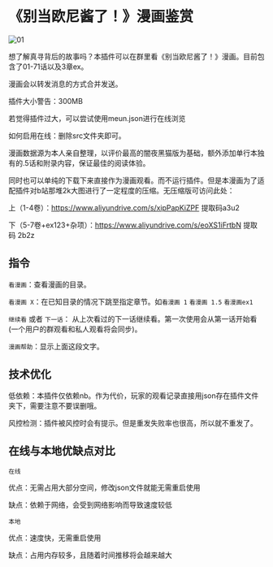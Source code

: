 # 《别当欧尼酱了！》漫画鉴赏

![01](https://user-images.githubusercontent.com/11630758/212644184-e0c65734-2183-4281-8b23-e6fc9e98042d.jpg)

想了解真寻背后的故事吗？本插件可以在群里看《别当欧尼酱了！》漫画。目前包含了01-71话以及3章ex。

漫画会以转发消息的方式合并发送。

插件大小警告：300MB

若觉得插件过大，可以尝试使用meun.json进行在线浏览

如何启用在线：删除src文件夹即可。

漫画数据源为本人亲自整理，以评价最高的闇夜黑猫版为基础，额外添加单行本独有的.5话和附录内容，保证最佳的阅读体验。

同时也可以单纯的下载下来直接作为漫画观看。而不运行插件。但是本漫画为了适配插件对b站那堆2k大图进行了一定程度的压缩。无压缩版可访问此处：

上（1-4卷）：https://www.aliyundrive.com/s/xipPapKiZPF 提取码a3u2

下（5-7卷+ex123+杂项）：https://www.aliyundrive.com/s/eoXS1iFrtbN 提取码 2b2z

## 指令

`看漫画`：查看漫画的目录。

`看漫画 X`：在已知目录的情况下跳至指定章节。如`看漫画 1` `看漫画 1.5` `看漫画ex1` 

`继续看` 或者 `下一话`： 从上次看过的下一话继续看。第一次使用会从第一话开始看 (一个用户的群观看和私人观看将会同步)。

`漫画帮助`：显示上面这段文字。


## 技术优化

低依赖：本插件仅依赖nb。作为代价，玩家的观看记录直接用json存在插件文件夹下，需要注意不要误删哦。

风控检测：插件被风控时会有提示。但是重发失败率也很高，所以就不重发了。

## 在线与本地优缺点对比

`在线`

优点：无需占用大部分空间，修改json文件就能无需重启使用

缺点：依赖于网络，会受到网络影响而导致速度较低

`本地`

优点：速度快，无需重启使用

缺点：占用内存较多，且随着时间推移将会越来越大

